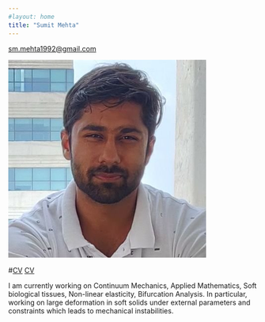 ```yaml
---
#layout: home
title: "Sumit Mehta"
---
```


[sm.mehta1992@gmail.com](sm.mehta1992@gmail.com)  

![Academic Screenshot](twitter_pic.jpg)

#[CV](https://github.com/sumit-mehta1992/sumit-mehta1992.github.io/blob/main/Sumit_Mehta_CV.pdf)
[CV](https://github.com/sumit-mehta1992/sumit-mehta1992.github.io/blob/main/Sumit_Mehta_CV.pdf)

I am currently working on Continuum Mechanics, Applied Mathematics, Soft biological tissues, Non-linear elasticity, Bifurcation Analysis.
In particular, working on large deformation in soft solids under external parameters and constraints which leads to mechanical instabilities.

